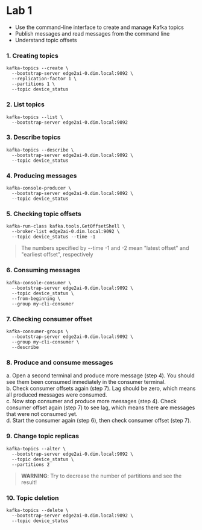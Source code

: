 # Lab 1

- Use the command-line interface to create and manage Kafka topics 
- Publish messages and read messages from the command line
- Understand topic offsets

### 1. Creating topics

``` 
kafka-topics --create \
  --bootstrap-server edge2ai-0.dim.local:9092 \
  --replication-factor 1 \
  --partitions 1 \
  --topic device_status
  ```
 
### 2. List topics

``` 
kafka-topics --list \
  --bootstrap-server edge2ai-0.dim.local:9092
```
  
 ### 3. Describe topics

``` 
kafka-topics --describe \
  --bootstrap-server edge2ai-0.dim.local:9092 \
  --topic device_status
```

### 4. Producing messages

``` 
kafka-console-producer \
  --bootstrap-server edge2ai-0.dim.local:9092 \
  --topic device_status
```

### 5. Checking topic offsets

``` 
kafka-run-class kafka.tools.GetOffsetShell \
  --broker-list edge2ai-0.dim.local:9092 \
  --topic device_status --time -1
```

> The numbers specified by --time -1 and -2 mean "latest offset" and "earliest offset", respectively

### 6. Consuming messages

``` 
kafka-console-consumer \
  --bootstrap-server edge2ai-0.dim.local:9092 \
  --topic device_status \
  --from-beginning \
  --group my-cli-consumer
```

### 7. Checking consumer offset

``` 
kafka-consumer-groups \
  --bootstrap-server edge2ai-0.dim.local:9092 \
  --group my-cli-consumer \
  --describe
```

### 8. Produce and consume messages

a. Open a second terminal and produce more message (step 4). You should see them been consumed inmediately in the consumer terminal.  
b. Check consumer offsets again (step 7). Lag should be zero, which means all produced messages were consumed.  
c. Now stop consumer and produce more messages (step 4). Check consumer offset again (step 7) to see lag, which means there are messages that were not consumed yet.  
d. Start the consumer again (step 6), then check consumer offset (step 7).  

### 9. Change topic replicas

```             
kafka-topics --alter \
  --bootstrap-server edge2ai-0.dim.local:9092 \
  --topic device_status \
  --partitions 2
```

> **WARNING**: Try to decrease the number of partitions and see the result!

### 10. Topic deletion

```
kafka-topics --delete \
  --bootstrap-server edge2ai-0.dim.local:9092 \
  --topic device_status
  ```
